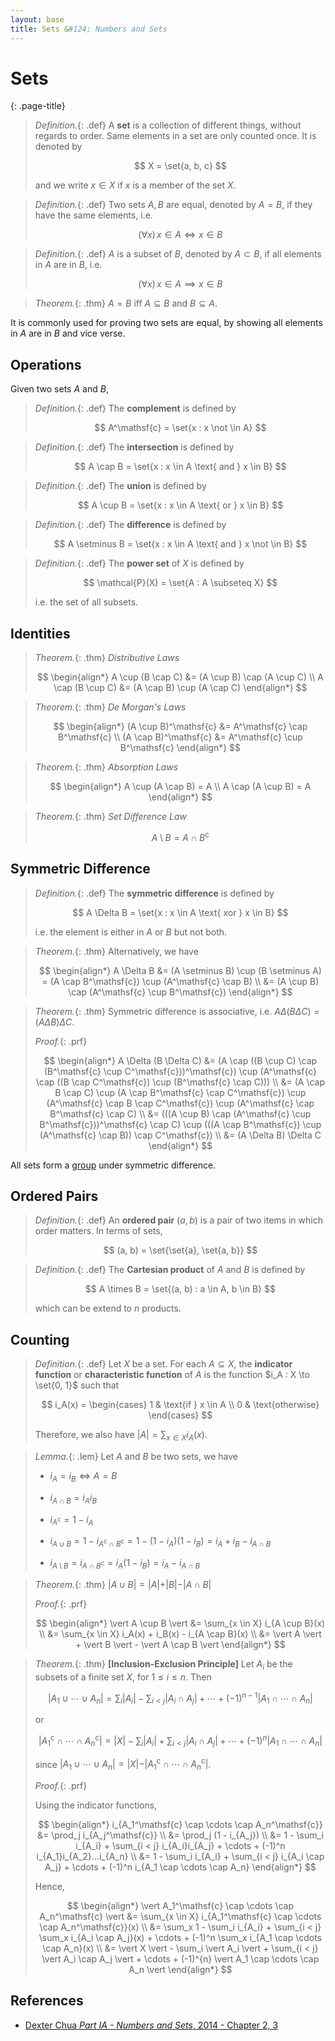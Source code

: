```yaml
---
layout: base
title: Sets &#124; Numbers and Sets
---
```


# Sets
{: .page-title}

> *Definition.*{: .def}
> A **set** is a collection of different things, without regards to order.
> Same elements in a set are only counted once.
> It is denoted by
>
> $$
  X = \set{a, b, c}
  $$
>
> and we write $x \in X$ if $x$ is a member of the set $X$.

> *Definition.*{: .def}
> Two sets $A, B$ are equal, denoted by $A = B$, if they have the same elements, i.e.
>
> $$
  (\forall x)\, x \in A \iff x \in B
  $$

> *Definition.*{: .def}
> $A$ is a subset of $B$, denoted by $A \subset B$, if all elements in $A$ are in $B$, i.e.
>
> $$
  (\forall x)\, x \in A \implies x \in B
  $$

> *Theorem.*{: .thm}
> $A = B$ iff $A \subseteq B$ and $B \subseteq A$.

It is commonly used for proving two sets are equal, by showing all elements in $A$ are in $B$ and vice verse.

## Operations

Given two sets $A$ and $B$,

> *Definition.*{: .def}
> The **complement** is defined by
>
> $$
  A^\mathsf{c} = \set{x : x \not \in A}
  $$

> *Definition.*{: .def}
> The **intersection** is defined by
>
> $$
  A \cap B = \set{x : x \in A \text{ and } x \in B}
  $$

> *Definition.*{: .def}
> The **union** is defined by
>
> $$
  A \cup B = \set{x : x \in A \text{ or } x \in B}
  $$

> *Definition.*{: .def}
> The **difference** is defined by
>
> $$
  A \setminus B = \set{x : x \in A \text{ and } x \not \in B}
  $$

> *Definition.*{: .def}
> The **power set** of $X$ is defined by
>
> $$
  \mathcal{P}(X) = \set{A : A \subseteq X}
  $$
>
> i.e. the set of all subsets.

## Identities

> *Theorem.*{: .thm}
> _Distributive Laws_
>
> $$
  \begin{align*}
  A \cup (B \cap C) &= (A \cup B) \cap (A \cup C) \\
  A \cap (B \cup C) &= (A \cap B) \cup (A \cap C)
  \end{align*}
  $$

> *Theorem.*{: .thm}
> _De Morgan's Laws_
>
> $$
  \begin{align*}
  (A \cup B)^\mathsf{c} &= A^\mathsf{c} \cap B^\mathsf{c} \\
  (A \cap B)^\mathsf{c} &= A^\mathsf{c} \cup B^\mathsf{c}
  \end{align*}
  $$

> *Theorem.*{: .thm}
> _Absorption Laws_
>
> $$
  \begin{align*}
  A \cup (A \cap B) = A \\
  A \cap (A \cup B) = A
  \end{align*}
  $$

> *Theorem.*{: .thm}
> _Set Difference Law_
>
> $$
  A \setminus B = A \cap B^\mathsf{c}
  $$

## Symmetric Difference

> *Definition.*{: .def}
> The **symmetric difference** is defined by
>
> $$
  A \Delta B = \set{x : x \in A \text{ xor } x \in B}
  $$
>
> i.e. the element is either in $A$ or $B$ but not both.

> *Theorem.*{: .thm}
> Alternatively, we have
>
> $$
  \begin{align*}
  A \Delta B &= (A \setminus B) \cup (B \setminus A) = (A \cap B^\mathsf{c}) \cup (A^\mathsf{c} \cap B) \\
             &= (A \cup B) \cap (A^\mathsf{c} \cup B^\mathsf{c})
  \end{align*}
  $$

> *Theorem.*{: .thm}
> Symmetric difference is associative, i.e. $A \Delta (B \Delta C) = (A \Delta B) \Delta C$.
>
> *Proof.*{: .prf}
>
> $$
  \begin{align*}
  A \Delta (B \Delta C) &= (A \cap ((B \cup C) \cap (B^\mathsf{c} \cup C^\mathsf{c}))^\mathsf{c}) \cup (A^\mathsf{c} \cap ((B \cap C^\mathsf{c}) \cup (B^\mathsf{c} \cap C))) \\
  &= (A \cap B \cap C) \cup (A \cap B^\mathsf{c} \cap C^\mathsf{c}) \cup (A^\mathsf{c} \cap B \cap C^\mathsf{c}) \cup (A^\mathsf{c} \cap B^\mathsf{c} \cap C) \\
  &= (((A \cup B) \cap (A^\mathsf{c} \cup B^\mathsf{c}))^\mathsf{c} \cap C) \cup (((A \cap B^\mathsf{c}) \cup (A^\mathsf{c} \cap B)) \cap C^\mathsf{c}) \\
  &= (A \Delta B) \Delta C
  \end{align*}
  $$

All sets form a [group](../groups/groups.md) under symmetric difference.

## Ordered Pairs

> *Definition.*{: .def}
> An **ordered pair** $(a, b)$ is a pair of two items in which order matters. In terms of sets,
>
> $$
  (a, b) = \set{\set{a}, \set{a, b}}
  $$

> *Definition.*{: .def}
> The **Cartesian product** of $A$ and $B$ is defined by
>
> $$
  A \times B = \set{(a, b) : a \in A, b \in B}
  $$
>
> which can be extend to $n$ products.

## Counting

> *Definition.*{: .def}
> Let $X$ be a set. For each $A \subseteq X$, the **indicator function** or **characteristic function** of $A$ is the function
> $i_A : X \to \set{0, 1}$ such that
>
> $$
  i_A(x) = \begin{cases}
  1 & \text{if } x \in A \\
  0 & \text{otherwise}
  \end{cases}
  $$
>
> Therefore, we also have $\vert A \vert = \sum_{x \in X} i_A(x)$.

> *Lemma.*{: .lem}
> Let $A$ and $B$ be two sets, we have
>
> + $i_A = i_B \iff A = B$
>
> + $i_{A \cap B} = i_A i_B$
>
> + $i_{A^\mathsf{c}} = 1 - i_A$
>
> + $i_{A \cup B} = 1 - i_{A^\mathsf{c} \cap B^\mathsf{c}} = 1 - (1 - i_A)(1 - i_B) = i_A + i_B - i_{A \cap B}$
>
> + $i_{A \setminus B} = i_{A \cap B^\mathsf{c}} = i_A(1 - i_B) = i_A - i_{A \cap B}$

> *Theorem.*{: .thm}
> $\vert A \cup B \vert = \vert A \vert + \vert B \vert - \vert A \cap B \vert$
>
> *Proof.*{: .prf}
>
> $$
  \begin{align*}
  \vert A \cup B \vert &= \sum_{x \in X} i_{A \cup B}(x) \\
  &= \sum_{x \in X} i_A(x) + i_B(x) - i_{A \cap B}(x) \\
  &= \vert A \vert + \vert B \vert - \vert A \cap B \vert
  \end{align*}
  $$

> *Theorem.*{: .thm}
> **[Inclusion-Exclusion Principle]**
> Let $A_i$ be the subsets of a finite set $X$, for $1 \le i \le n$. Then
>
> $$
  \vert A_1 \cup \cdots \cup A_n \vert = \sum_i \vert A_i \vert - \sum_{i < j} \vert A_i \cap A_j \vert + \cdots + (-1)^{n-1} \vert A_1 \cap \cdots \cap A_n \vert
  $$
>
> or
>
> $$
  \vert A_1^\mathsf{c} \cap \cdots \cap A_n^\mathsf{c} \vert = \vert X \vert - \sum_i \vert A_i \vert + \sum_{i < j} \vert A_i \cap A_j \vert + \cdots + (-1)^{n} \vert A_1 \cap \cdots \cap A_n \vert
  $$
>
> since $\vert A_1 \cup \cdots \cup A_n \vert = \vert X \vert - \vert A_1^\mathsf{c} \cap \cdots \cap A_n^\mathsf{c} \vert$.
>
> *Proof.*{: .prf}
>
> Using the indicator functions,
>
> $$
  \begin{align*}
  i_{A_1^\mathsf{c} \cap \cdots \cap A_n^\mathsf{c}} &= \prod_j i_{A_j^\mathsf{c}} \\
  &= \prod_j (1 - i_{A_j}) \\
  &= 1 - \sum_i i_{A_i} + \sum_{i < j} i_{A_i}i_{A_j} + \cdots + (-1)^n i_{A_1}i_{A_2}...i_{A_n} \\
  &= 1 - \sum_i i_{A_i} + \sum_{i < j} i_{A_i \cap A_j} + \cdots + (-1)^n i_{A_1 \cap \cdots \cap A_n}
  \end{align*}
  $$
>
> Hence,
>
> $$
  \begin{align*}
  \vert A_1^\mathsf{c} \cap \cdots \cap A_n^\mathsf{c} \vert &=
  \sum_{x \in X} i_{A_1^\mathsf{c} \cap \cdots \cap A_n^\mathsf{c}}(x) \\
  &= \sum_x 1 - \sum_i i_{A_i} + \sum_{i < j} \sum_x i_{A_i \cap A_j}(x) + \cdots + (-1)^n \sum_x i_{A_1 \cap \cdots \cap A_n}(x) \\
  &= \vert X \vert - \sum_i \vert A_i \vert + \sum_{i < j} \vert A_i \cap A_j \vert + \cdots + (-1)^{n} \vert A_1 \cap \cdots \cap A_n \vert
  \end{align*}
  $$

## References

* [Dexter Chua _Part IA - Numbers and Sets_, 2014 - Chapter 2, 3](https://dec41.user.srcf.net/notes/IA_M/numbers_and_sets.pdf)
